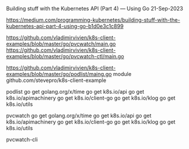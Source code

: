 Building stuff with the Kubernetes API (Part 4) — Using Go
21-Sep-2023

https://medium.com/programming-kubernetes/building-stuff-with-the-kubernetes-api-part-4-using-go-b1d0e3c1c899


https://github.com/vladimirvivien/k8s-client-examples/blob/master/go/pvcwatch/main.go
https://github.com/vladimirvivien/k8s-client-examples/blob/master/go/pvcwatch-ctl/main.go

https://github.com/vladimirvivien/k8s-client-examples/blob/master/go/podlist/maing.go
module github.com/stevepro/k8s-client-example


podlist
go get golang.org/x/time
go get k8s.io/api 
go get k8s.io/apimachinery 
go get k8s.io/client-go
go get k8s.io/klog
go get k8s.io/utils



pvcwatch
go get golang.org/x/time
go get k8s.io/api 
go get k8s.io/apimachinery 
go get k8s.io/client-go
go get k8s.io/klog
go get k8s.io/utils




pvcwatch-cli
